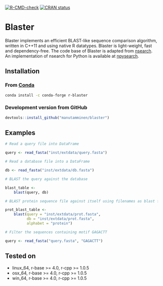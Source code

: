 
  <!-- badges: start -->
  [![R-CMD-check](https://github.com/manutamminen/blaster/workflows/R-CMD-check/badge.svg)](https://github.com/manutamminen/blaster/actions)
  [![CRAN status](https://www.r-pkg.org/badges/version/blaster)](https://CRAN.R-project.org/package=blaster)
  <!-- badges: end -->

# Blaster

Blaster implements an efficient BLAST-like sequence comparison algorithm, written in C++11 and using native R datatypes. Blaster is light-weight, fast and dependency-free. The code base of Blaster is adapted from [nsearch](https://github.com/stevschmid/nsearch). An implementation of nsearch for Python is available at [npysearch](https://github.com/tamminenlab/npysearch).

## Installation

### From [Conda](https://anaconda.org/conda-forge/r-blaster)

```sh
conda install -c conda-forge r-blaster 
```

### Development version from GitHub

```R
devtools::install_github("manutamminen/blaster")
```


## Examples

```R
# Read a query file into DataFrame

query <- read_fasta("inst/extdata/query.fasta")

# Read a database file into a DataFrame

db <- read_fasta("inst/extdata/db.fasta")

# BLAST the query against the database

blast_table <- 
    blast(query, db)

# BLAST protein sequence file against itself using filenames as blast function arguments

prot_blast_table <-
    blast(query = "inst/extdata/prot.fasta",
          db = "inst/extdata/prot.fasta",
          alphabet = "protein")

# Filter the sequences containing motif GAGACTT

query <- read_fasta("query.fasta", "GAGACTT")

```

## Tested on

- linux\_64, r-base >= 4.0, r-cpp >= 1.0.5
- osx\_64, r-base >= 4.0, r-cpp >= 1.0.5
- win\_64, r-base >= 4.0, r-cpp >= 1.0.5
